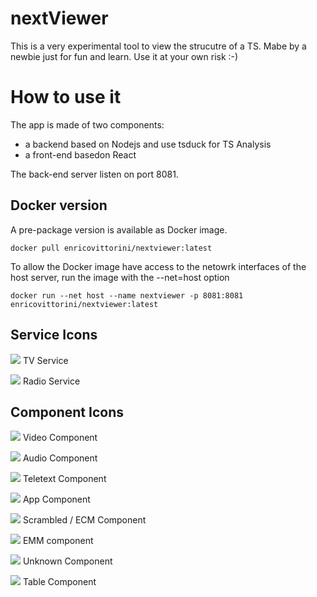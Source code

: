 # nextViewer
This is a very experimental tool to view the strucutre of a TS. Mabe by a newbie just for fun and learn.
Use it at your own risk :-)

# How to use it
The app is made of two components:
- a backend based on Nodejs and use tsduck for TS Analysis
- a front-end basedon React 

The back-end server listen on port 8081.

## Docker version
A pre-package version is available as Docker image.

 ```docker pull enricovittorini/nextviewer:latest ```

To allow the Docker image have access to the netowrk interfaces of the host server, run the image with the --net=host option

 ```docker run --net host --name nextviewer -p 8081:8081 enricovittorini/nextviewer:latest ```



## Service Icons

![](./images/service_tv.svg) TV Service

![](./images/service_radio.svg) Radio Service

## Component Icons

![](./images/component_video.svg) Video Component

![](./images/component_audio.svg) Audio Component

![](./images/component_teletext.svg) Teletext  Component

![](./images/component_app.svg) App  Component

![](./images/component_scrambled.svg) Scrambled / ECM Component

![](./images/component_emm.svg) EMM component

![](./images/component_unknown.svg) Unknown Component

![](./images/component_table.svg) Table Component
